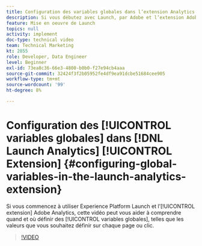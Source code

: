 ```yaml
---
title: Configuration des variables globales dans l’extension Analytics de Launch
description: Si vous débutez avec Launch, par Adobe et l’extension Adobe Analytics, cette vidéo peut vous aider à comprendre quand et où définir des variables globales, c’est-à-dire les valeurs que vous souhaitez définir sur chaque page ou clic.
feature: Mise en oeuvre de Launch
topics: null
activity: implement
doc-type: technical video
team: Technical Marketing
kt: 2855
role: Developer, Data Engineer
level: Beginner
exl-id: 73ea8c36-66e3-4800-b0b0-f27e94cb4aaa
source-git-commit: 32424f3f2b05952fe4df9ea91dcbe51684cee905
workflow-type: tm+mt
source-wordcount: '99'
ht-degree: 8%

---
```


# Configuration des [!UICONTROL variables globales] dans [!DNL Launch Analytics] [!UICONTROL Extension] {#configuring-global-variables-in-the-launch-analytics-extension}

Si vous commencez à utiliser Experience Platform Launch et l’[!UICONTROL extension] Adobe Analytics, cette vidéo peut vous aider à comprendre quand et où définir des [!UICONTROL variables globales], telles que les valeurs que vous souhaitez définir sur chaque page ou clic.

>[!VIDEO](https://video.tv.adobe.com/v/27181/?quality=9)
